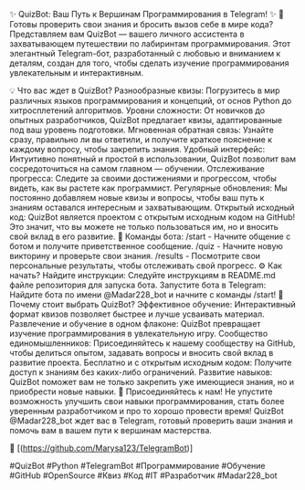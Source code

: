 ✨ QuizBot: Ваш Путь к Вершинам Программирования в Telegram! ✨ 
🚀 Готовы проверить свои знания и бросить вызов себе в мире кода? Представляем вам QuizBot — вашего личного ассистента в захватывающем путешествии по лабиринтам программирования. Этот элегантный Telegram-бот, разработанный с любовью и вниманием к деталям, создан для того, чтобы сделать изучение программирования увлекательным и интерактивным.

💡 Что вас ждет в QuizBot? 
Разнообразные квизы: Погрузитесь в мир различных языков программирования и концепций, от основ Python до хитросплетений алгоритмов. Уровни сложности: От новичков до опытных разработчиков, QuizBot предлагает квизы, адаптированные под ваш уровень подготовки. Мгновенная обратная связь: Узнайте сразу, правильно ли вы ответили, и получите краткое пояснение к каждому вопросу, чтобы закрепить знания. Удобный интерфейс: Интуитивно понятный и простой в использовании, QuizBot позволит вам сосредоточиться на самом главном — обучении. Отслеживание прогресса: Следите за своими достижениями и прогрессом, чтобы видеть, как вы растете как программист. Регулярные обновления: Мы постоянно добавляем новые квизы и вопросы, чтобы ваш путь к знаниям оставался интересным и захватывающим. Открытый исходный код: QuizBot является проектом с открытым исходным кодом на GitHub! Это значит, что вы можете не только пользоваться им, но и вносить свой вклад в его развитие. 
🤖 Команды бота: /start - Начните общение с ботом и получите приветственное сообщение. /quiz - Начните новую викторину и проверьте свои знания. /results - Посмотрите свои персональные результаты, чтобы отслеживать свой прогресс. 
⚙️ Как начать? Найдите инструкции: Следуйте инструкциям в README.md файле репозитория для запуска бота. Запустите бота в Telegram: Найдите бота по имени @Madar228_bot и начните с команды /start! 
🌟 Почему стоит выбрать QuizBot? Эффективное обучение: Интерактивный формат квизов позволяет быстрее и лучше усваивать материал. Развлечение и обучение в одном флаконе: QuizBot превращает изучение программирования в увлекательную игру. Сообщество единомышленников: Присоединяйтесь к нашему сообществу на GitHub, чтобы делиться опытом, задавать вопросы и вносить свой вклад в развитие проекта. Бесплатно и с открытым исходным кодом: Получите доступ к знаниям без каких-либо ограничений. Развитие навыков: QuizBot поможет вам не только закрепить уже имеющиеся знания, но и приобрести новые навыки. 🎉 Присоединяйтесь к нам! Не упустите возможность улучшить свои навыки программирования, стать более уверенным разработчиком и про
то хорошо провести время! QuizBot @Madar228_bot ждет вас в Telegram, готовый проверить ваши знания и помочь вам в вашем пути к вершинам мастерства.

🔗 [(https://github.com/Marysa123/TelegramBot)]

#QuizBot #Python #TelegramBot #Программирование #Обучение #GitHub #OpenSource #Квиз #Код #IT #Разработчик #Madar228_bot
